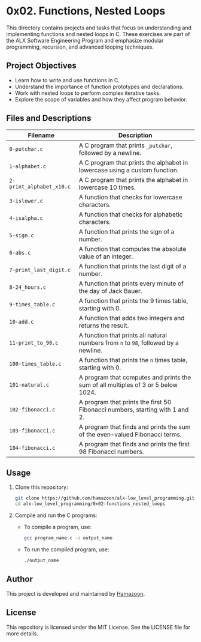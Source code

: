 # 0x02. Functions, Nested Loops

This directory contains projects and tasks that focus on understanding and implementing functions and nested loops in C. These exercises are part of the ALX Software Engineering Program and emphasize modular programming, recursion, and advanced looping techniques.

## Project Objectives

- Learn how to write and use functions in C.
- Understand the importance of function prototypes and declarations.
- Work with nested loops to perform complex iterative tasks.
- Explore the scope of variables and how they affect program behavior.

## Files and Descriptions

| Filename               | Description                                                                 |
|------------------------|-----------------------------------------------------------------------------|
| `0-putchar.c`          | A C program that prints `_putchar`, followed by a newline.                  |
| `1-alphabet.c`         | A C program that prints the alphabet in lowercase using a custom function. |
| `2-print_alphabet_x10.c` | A C program that prints the alphabet in lowercase 10 times.                |
| `3-islower.c`          | A function that checks for lowercase characters.                           |
| `4-isalpha.c`          | A function that checks for alphabetic characters.                          |
| `5-sign.c`             | A function that prints the sign of a number.                               |
| `6-abs.c`              | A function that computes the absolute value of an integer.                 |
| `7-print_last_digit.c` | A function that prints the last digit of a number.                         |
| `8-24_hours.c`         | A function that prints every minute of the day of Jack Bauer.              |
| `9-times_table.c`      | A function that prints the 9 times table, starting with 0.                 |
| `10-add.c`             | A function that adds two integers and returns the result.                  |
| `11-print_to_98.c`     | A function that prints all natural numbers from `n` to `98`, followed by a newline. |
| `100-times_table.c`    | A function that prints the `n` times table, starting with 0.               |
| `101-natural.c`        | A program that computes and prints the sum of all multiples of 3 or 5 below 1024. |
| `102-fibonacci.c`      | A program that prints the first 50 Fibonacci numbers, starting with 1 and 2. |
| `103-fibonacci.c`      | A program that finds and prints the sum of the even-valued Fibonacci terms. |
| `104-fibonacci.c`      | A program that finds and prints the first 98 Fibonacci numbers.            |

## Usage

1. Clone this repository:
   ```bash
   git clone https://github.com/hamazoon/alx-low_level_programming.git
   cd alx-low_level_programming/0x02-functions_nested_loops
   ```

2. Compile and run the C programs:

   - To compile a program, use:
     ```bash
     gcc program_name.c -o output_name
     ```

   - To run the compiled program, use:
     ```bash
     ./output_name
     ```

## Author

This project is developed and maintained by [Hamazoon](https://github.com/hamazoon).

## License

This repository is licensed under the MIT License. See the LICENSE file for more details.

